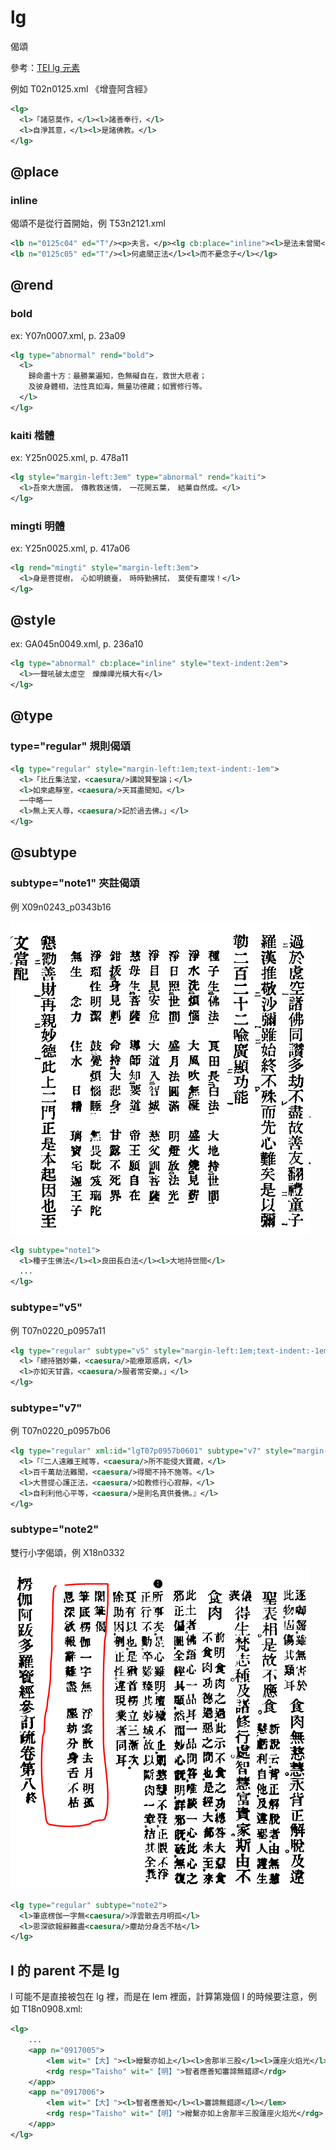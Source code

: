 # lg

偈頌

參考：[TEI lg 元素](http://www.tei-c.org/release/doc/tei-p5-doc/zh-TW/html/ref-lg.html)

例如 T02n0125.xml 《增壹阿含經》

```xml
<lg>
  <l>「諸惡莫作，</l><l>諸善奉行，</l>
  <l>自淨其意，</l><l>是諸佛教。</l>
</lg>
```

## @place

### inline

偈頌不是從行首開始，例 T53n2121.xml

```xml
<lb n="0125c04" ed="T"/><p>夫言。</p><lg cb:place="inline"><l>是法未曾聞</l><l>而今聞汝說</l>
<lb n="0125c05" ed="T"/><l>何處聞正法</l><l>而不憂念子</l></lg>
```
## @rend

### bold

ex: Y07n0007.xml, p. 23a09

```xml
<lg type="abnormal" rend="bold">
  <l>
    歸命盡十方：最勝業遍知，色無礙自在，救世大悲者；
    及彼身體相，法性真如海，無量功德藏；如實修行等。
  </l>
</lg>
```

### kaiti 楷體

ex: Y25n0025.xml, p. 478a11

```xml
<lg style="margin-left:3em" type="abnormal" rend="kaiti">
  <l>吾來大唐國，　傳教救迷情，　一花開五葉，　結菓自然成。</l>
</lg>
```

### mingti 明體

ex: Y25n0025.xml, p. 417a06

```xml
<lg rend="mingti" style="margin-left:3em">
  <l>身是菩提樹，　心如明鏡臺，　時時勤拂拭，　莫使有塵埃！</l>
</lg>
```

## @style

ex: GA045n0049.xml, p. 236a10

```xml
<lg type="abnormal" cb:place="inline" style="text-indent:2em">
  <l>一聲吼破太虛空　爍爍禪光橫大有</l>
</lg>
```

## @type

### type="regular" 規則偈頌

```xml
<lg type="regular" style="margin-left:1em;text-indent:-1em">
  <l>「比丘集法堂，<caesura/>講說賢聖論；</l>
  <l>如來處靜室，<caesura/>天耳盡聞知。</l>
  ⋯⋯中略⋯⋯
  <l>無上天人尊，<caesura/>記於過去佛。」</l>
</lg>
```

## @subtype

### subtype="note1" 夾註偈頌

例 X09n0243_p0343b16

![](images/lg-note1.png)

```xml
<lg subtype="note1">
  <l>種子生佛法</l><l>良田長白法</l><l>大地持世間</l>
  ...
</lg>
```

### subtype="v5"

例 T07n0220_p0957a11

```xml
<lg type="regular" subtype="v5" style="margin-left:1em;text-indent:-1em">
  <l>「總持猶妙藥，<caesura/>能療眾惑病，</l>
  <l>亦如天甘露，<caesura/>服者常安樂。」</l>
</lg>
```

### subtype="v7"

例 T07n0220_p0957b06

```xml
<lg type="regular" xml:id="lgT07p0957b0601" subtype="v7" style="margin-left:2em;text-indent:-2em">
  <l>「『二人遠離王賊等，<caesura/>所不能侵大寶藏，</l>
  <l>百千萬劫法難聞，<caesura/>得聞不持不施等。</l>
  <l>大菩提心護正法，<caesura/>如教修行心寂靜，</l>
  <l>自利利他心平等，<caesura/>是則名真供養佛。』</l>
</lg>
```

### subtype="note2"

雙行小字偈頌，例 X18n0332

![](images/lg-note2.png)

```xml
<lg type="regular" subtype="note2">
  <l>筆底楞伽一字無<caesura/>浮雲散去月明孤</l>
  <l>恩深欲報辭難盡<caesura/>塵劫分身舌不枯</l>
</lg>
```

## l 的 parent 不是 lg

l 可能不是直接被包在 lg 裡，而是在 lem 裡面，計算第幾個 l 的時候要注意，例如 T18n0908.xml:

```xml
<lg>
	...
	<app n="0917005">
		<lem wit="【大】"><l>繒繫亦如上</l><l>舍那半三股</l><l>蓮座火焰光</l></lem>
		<rdg resp="Taisho" wit="【明】">智者應善知審諦無錯謬</rdg>
	</app>
	<app n="0917006">
		<lem wit="【大】"><l>智者應善知</l><l>審諦無錯謬</l></lem>
		<rdg resp="Taisho" wit="【明】">繒繫亦如上舍那半三股蓮座火焰光</rdg>
	</app>
</lg>
```


